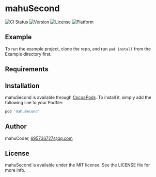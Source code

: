 # mahuSecond

[![CI Status](https://img.shields.io/travis/mahuCoder/mahuSecond.svg?style=flat)](https://travis-ci.org/mahuCoder/mahuSecond)
[![Version](https://img.shields.io/cocoapods/v/mahuSecond.svg?style=flat)](https://cocoapods.org/pods/mahuSecond)
[![License](https://img.shields.io/cocoapods/l/mahuSecond.svg?style=flat)](https://cocoapods.org/pods/mahuSecond)
[![Platform](https://img.shields.io/cocoapods/p/mahuSecond.svg?style=flat)](https://cocoapods.org/pods/mahuSecond)

## Example

To run the example project, clone the repo, and run `pod install` from the Example directory first.

## Requirements

## Installation

mahuSecond is available through [CocoaPods](https://cocoapods.org). To install
it, simply add the following line to your Podfile:

```ruby
pod 'mahuSecond'
```

## Author

mahuCoder, 695736727@qq.com

## License

mahuSecond is available under the MIT license. See the LICENSE file for more info.
